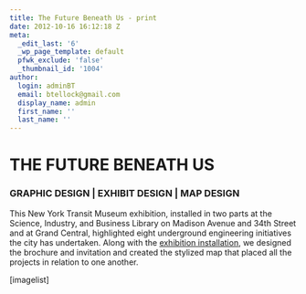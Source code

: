 ```yaml
---
title: The Future Beneath Us - print
date: 2012-10-16 16:12:18 Z
meta:
  _edit_last: '6'
  _wp_page_template: default
  pfwk_exclude: 'false'
  _thumbnail_id: '1004'
author:
  login: adminBT
  email: btellock@gmail.com
  display_name: admin
  first_name: ''
  last_name: ''
---
```


<h1>THE FUTURE BENEATH US</h1>
<h3>GRAPHIC DESIGN | EXHIBIT DESIGN | MAP DESIGN</h3>
This New York Transit Museum exhibition, installed in two parts at the Science, Industry, and Business Library on Madison Avenue and 34th Street and at Grand Central, highlighted eight underground engineering initiatives the city has undertaken. Along with the <a href="http://thegraphicsoffice.com/portfolio/the-future-beneath-us/">exhibition installation</a>, we designed the brochure and invitation and created the stylized map that placed all the projects in relation to one another.


[imagelist]
